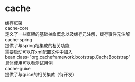 # cache
缓存框架 </br>
cache-core </br>
定义了一些框架的基础抽象概念以及缓存元注解，缓存事件元注解</br>
cache-spring</br>
提供了与spring相集成的相关功能</br>
需要启动可以在xml配置文件中加入</br>
bean class="org.cacheframework.bootstrap.CacheBootstrap" </br>
具体使用可以看测试用例</br>
cache-guice</br>
提供了与guice的相关集成（待开发）</br>
